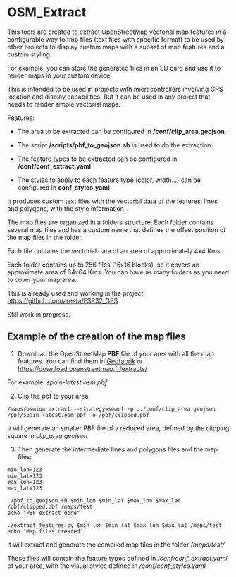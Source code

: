 # OSM_Extract
This tools are created to extract OpenStreetMap vectorial map features in a configurable way to fmp files (text files with specific format) to be used by other projects to display custom maps with a subset of map features and a custom styling.

For example, you can store the generated files in an SD card and use it to render maps in your custom device.

This is intended to be used in projects with microcontrollers involving GPS location and display capabilities. But it can be used in any project that needs to render simple vectorial maps.

Features:
- The area to be extracted can be configured in **/conf/clip_area.geojson**. 

- The script **/scripts/pbf_to_geojson.sh** is used to do the extraction.

- The feature types to be extracted can be configured in **/conf/conf_extract.yaml**

- The styles to apply to each feature type (color, width...) can be configured in **conf_styles.yaml**

It produces custom text files with the vectorial data of the features: lines and polygons, with the style information.

The map files are organized in a folders structure. Each folder contains several map files and has a custom name that defines the offset position of the map files in the folder.

Each file contains the vectorial data of an area of approximately 4x4 Kms. 

Each folder contains up to 256 files (16x16 blocks), so it covers an approximate area of 64x64 Kms.  You can have as many folders as you need to cover your map area.

This is already used and working in the project: https://github.com/aresta/ESP32_GPS

Still work in progress.

## Example of the creation of the map files

1. Download the OpenStreetMap **PBF** file of your ares with all the map features.  You can find them in [Geofabrik](https://download.geofabrik.de/) or https://download.openstreetmap.fr/extracts/

For example: *spain-latest.osm.pbf*


2. Clip the pbf to your area:

```
/maps/osmium extract --strategy=smart -p ../conf/clip_area.geojson /pbf/spain-latest.osm.pbf -o /pbf/clipped.pbf
```
It will generate an smaller PBF file of a reduced area, defined by the clipping square in *clip_area.geojson*


3. Then generate the intermediate lines and polygons files and the map files:
```
min_lon=123
min_lat=123
max_lon=123
max_lat=123

./pbf_to_geojson.sh $min_lon $min_lat $max_lon $max_lat /pbf/clipped.pbf /maps/test
echo "PBF extract done"

./extract_features.py $min_lon $min_lat $max_lon $max_lat /maps/test
echo "Map files created"
```
It will extract and generate the compiled map files in the folder */maps/test/* 

These files will contain the feature types defined in */conf/conf_extract.yaml* of your area, with the visual styles defined in */conf/conf_styles.yaml*

